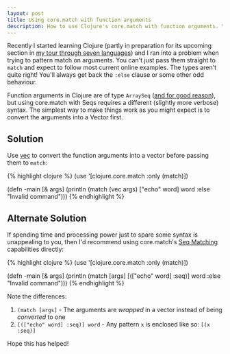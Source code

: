 ```yaml
---
layout: post
title: Using core.match with function arguments
description: How to use Clojure's core.match with function arguments. You can't just pass them straight to `match` and expect to follow most current online examples. The types aren't quite right!
---
```


Recently I started learning Clojure (partly in preparation for its upcoming
section in [my tour through seven languages](http://nickknowlson.com/projects/seven-languages-in-seven-weeks/)) and I
ran into a problem when trying to pattern match on arguments. You
can't just pass them straight to `match` and expect to follow most 
current online examples. The types aren't quite right! You'll
always get back the `:else` clause or some other odd behaviour.

Function arguments in Clojure are of type `ArraySeq` ([and for good reason](http://stackoverflow.com/questions/8205209/why-argument-list-as-arrayseq)),
but using core.match with Seqs requires a different (slightly more verbose)
syntax. The simplest way to make things work as you might expect is to convert
the arguments into a Vector first.

Solution
---

Use [vec](http://clojuredocs.org/clojure_core/clojure.core/vec) to convert the
function arguments into a vector before passing them to `match`:

{% highlight clojure %}
(use '[clojure.core.match :only (match)])

(defn -main [& args]
    (println (match (vec args)
        ["echo" word] word
        :else "Invalid command")))
{% endhighlight %}

Alternate Solution
---

If spending time and processing power just to spare some syntax is
unappealing to you, then I'd recommend using core.match's [Seq Matching](https://github.com/clojure/core.match/wiki/Overview) capabilities directly:

{% highlight clojure %}
(use '[clojure.core.match :only (match)])

(defn -main [& args]
    (println (match [args]
        [(["echo" word] :seq)] word
        :else "Invalid command")))
{% endhighlight %}

Note the differences:

 1. `(match [args]` - The arguments are *wrapped* in a vector instead of being
   *converted* to one
 2. `[(["echo" word] :seq)] word` - Any pattern `x` is enclosed like so: `[(x :seq)]`


Hope this has helped!
